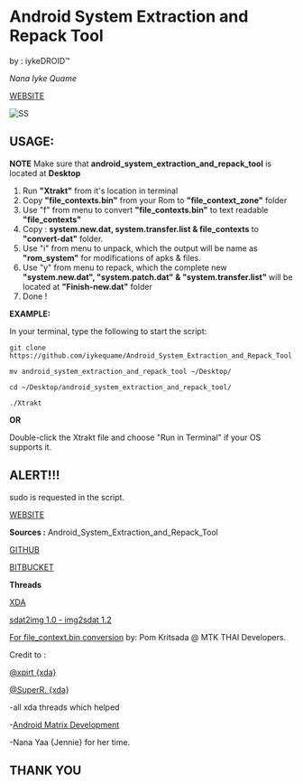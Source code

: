Android System Extraction and Repack Tool
==========================================

by : iykeDROID™

_Nana Iyke Quame_

[WEBSITE](http://www.droidpeepz.xyz/)

![SS](https://github.com/iykequame/Android_System_Extraction_and_Repack_Tool/blob/master/DeepinScreenshot_select-area_20170804092902.png)

**USAGE:**
----------
**NOTE**
Make sure that  **android_system_extraction_and_repack_tool** is located at **Desktop**

1. Run **"Xtrakt"** from it's location in terminal 
2. Copy **"file_contexts.bin"** from your Rom to  **"file_context_zone"** folder 
2. Use "f" from menu to convert **"file_contexts.bin"** to text readable **"file_contexts"**
3. Copy : **system.new.dat, system.transfer.list & file_contexts** to **"convert-dat"** folder. 
4. Use "i" from menu to unpack, which the output will be name as **"rom_system"** for modifications of apks & files.
5. Use "y" from menu to repack, which the complete new **"system.new.dat", "system.patch.dat" & "system.transfer.list"** will be located at **"Finish-new.dat"** folder
6. Done !
  

**EXAMPLE:**

In your terminal, type the following to start the script:
```
git clone https://github.com/iykequame/Android_System_Extraction_and_Repack_Tool.git

mv android_system_extraction_and_repack_tool ~/Desktop/ 

cd ~/Desktop/android_system_extraction_and_repack_tool/

./Xtrakt
```

**OR**

Double-click the Xtrakt file and choose "Run in Terminal" if your OS supports it.

**ALERT!!!**
------------
sudo is requested in the script.

[WEBSITE](http://www.droidpeepz.xyz/)

**Sources :**
Android_System_Extraction_and_Repack_Tool 

[GITHUB](https://github.com/iykequame/Android_System_Extractrion_and_Repack_Tool)

[BITBUCKET](https://bitbucket.org/zac6ix/android_system_extraction_and_repack_tool)

**Threads**

[XDA](https://forum.xda-developers.com/android/software-hacking/dev-android-extractrion-repack-tool-t3588311)

[sdat2img 1.0 - img2sdat 1.2](https://forum.xda-developers.com/android/software-hacking/how-to-conver-lollipop-dat-files-to-t2978952)

[For file_context.bin conversion](https://www.youtube.com/watch?v=Tw5f4iLUYhc) by: Pom Kritsada @ MTK THAI Developers.

Credit to :

[@xpirt {xda}](https://forum.xda-developers.com/member.php?u=5132229)

[@SuperR. {xda}](https://forum.xda-developers.com/member.php?u=5787964)

-all xda threads which helped

-[Android Matrix Development](https://web.facebook.com/groups/1024872487548231/)

-Nana Yaa {Jennie} for her time.

## THANK YOU
